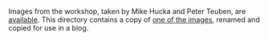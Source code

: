 Images from the workshop, taken by Mike Hucka and Peter Teuben,  are [available](https://mikehucka.smugmug.com/Work/Software-meetings/URSSI-workshop-April-2018/). This directory contains a copy of [one of the images](https://mikehucka.smugmug.com/Work/Software-meetings/URSSI-workshop-April-2018/i-CVRHXvS/A), renamed and copied for use in a blog. 
